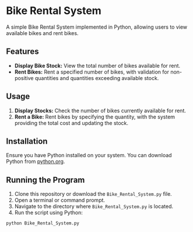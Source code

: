# Bike Rental System

A simple Bike Rental System implemented in Python, allowing users to view available bikes and rent bikes.

## Features

- **Display Bike Stock:** View the total number of bikes available for rent.
- **Rent Bikes:** Rent a specified number of bikes, with validation for non-positive quantities and quantities exceeding available stock.

## Usage

1. **Display Stocks:** Check the number of bikes currently available for rent.
2. **Rent a Bike:** Rent bikes by specifying the quantity, with the system providing the total cost and updating the stock.

## Installation

Ensure you have Python installed on your system. You can download Python from [python.org](https://www.python.org/downloads/).

## Running the Program

1. Clone this repository or download the `Bike_Rental_System.py` file.
2. Open a terminal or command prompt.
3. Navigate to the directory where `Bike_Rental_System.py` is located.
4. Run the script using Python:

```sh
python Bike_Rental_System.py
